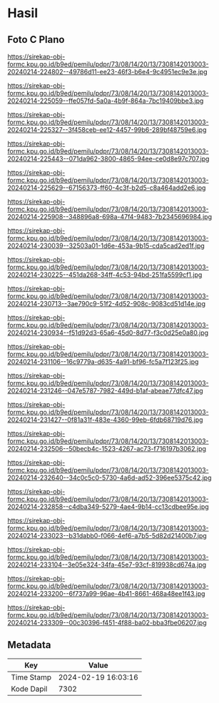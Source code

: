 # Hasil

## Foto C Plano

https://sirekap-obj-formc.kpu.go.id/b9ed/pemilu/pdpr/73/08/14/20/13/7308142013003-20240214-224802--49786d11-ee23-46f3-b6e4-9c4951ec9e3e.jpg

https://sirekap-obj-formc.kpu.go.id/b9ed/pemilu/pdpr/73/08/14/20/13/7308142013003-20240214-225059--ffe057fd-5a0a-4b9f-864a-7bc19409bbe3.jpg

https://sirekap-obj-formc.kpu.go.id/b9ed/pemilu/pdpr/73/08/14/20/13/7308142013003-20240214-225327--3f458ceb-ee12-4457-99b6-289bf48759e6.jpg

https://sirekap-obj-formc.kpu.go.id/b9ed/pemilu/pdpr/73/08/14/20/13/7308142013003-20240214-225443--071da962-3800-4865-94ee-ce0d8e97c707.jpg

https://sirekap-obj-formc.kpu.go.id/b9ed/pemilu/pdpr/73/08/14/20/13/7308142013003-20240214-225629--67156373-ff60-4c3f-b2d5-c8a464add2e6.jpg

https://sirekap-obj-formc.kpu.go.id/b9ed/pemilu/pdpr/73/08/14/20/13/7308142013003-20240214-225908--348896a8-698a-47f4-9483-7b2345696984.jpg

https://sirekap-obj-formc.kpu.go.id/b9ed/pemilu/pdpr/73/08/14/20/13/7308142013003-20240214-230039--32503a01-1d6e-453a-9b15-cda5cad2ed1f.jpg

https://sirekap-obj-formc.kpu.go.id/b9ed/pemilu/pdpr/73/08/14/20/13/7308142013003-20240214-230225--451da268-34ff-4c53-94bd-251fa5599cf1.jpg

https://sirekap-obj-formc.kpu.go.id/b9ed/pemilu/pdpr/73/08/14/20/13/7308142013003-20240214-230713--3ae790c9-51f2-4d52-908c-9083cd51d14e.jpg

https://sirekap-obj-formc.kpu.go.id/b9ed/pemilu/pdpr/73/08/14/20/13/7308142013003-20240214-230934--f51d92d3-65a6-45d0-8d77-f3c0d25e0a80.jpg

https://sirekap-obj-formc.kpu.go.id/b9ed/pemilu/pdpr/73/08/14/20/13/7308142013003-20240214-231106--16c9779a-d635-4a91-bf96-fc5a7f123f25.jpg

https://sirekap-obj-formc.kpu.go.id/b9ed/pemilu/pdpr/73/08/14/20/13/7308142013003-20240214-231246--047e5787-7982-449d-b1af-abeae77dfc47.jpg

https://sirekap-obj-formc.kpu.go.id/b9ed/pemilu/pdpr/73/08/14/20/13/7308142013003-20240214-231427--0f81a31f-483e-4360-99eb-6fdb68719d76.jpg

https://sirekap-obj-formc.kpu.go.id/b9ed/pemilu/pdpr/73/08/14/20/13/7308142013003-20240214-232506--50becb4c-1523-4267-ac73-f716197b3062.jpg

https://sirekap-obj-formc.kpu.go.id/b9ed/pemilu/pdpr/73/08/14/20/13/7308142013003-20240214-232640--34c0c5c0-5730-4a6d-ad52-396ee5375c42.jpg

https://sirekap-obj-formc.kpu.go.id/b9ed/pemilu/pdpr/73/08/14/20/13/7308142013003-20240214-232858--c4dba349-5279-4ae4-9b14-cc13cdbee95e.jpg

https://sirekap-obj-formc.kpu.go.id/b9ed/pemilu/pdpr/73/08/14/20/13/7308142013003-20240214-233023--b31dabb0-f066-4ef6-a7b5-5d82d21400b7.jpg

https://sirekap-obj-formc.kpu.go.id/b9ed/pemilu/pdpr/73/08/14/20/13/7308142013003-20240214-233104--3e05e324-34fa-45e7-93cf-819938cd674a.jpg

https://sirekap-obj-formc.kpu.go.id/b9ed/pemilu/pdpr/73/08/14/20/13/7308142013003-20240214-233200--6f737a99-96ae-4b41-8661-468a48ee1f43.jpg

https://sirekap-obj-formc.kpu.go.id/b9ed/pemilu/pdpr/73/08/14/20/13/7308142013003-20240214-233309--00c30396-f451-4f88-ba02-bba3fbe06207.jpg


## Metadata

| Key        | Value               |
| ---------- | ------------------- |
| Time Stamp | 2024-02-19 16:03:16 |
| Kode Dapil | 7302                |



